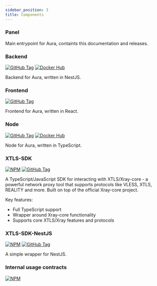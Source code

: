 ```yaml
---
sidebar_position: 3
title: Components
---
```


### Panel

Main entrypoint for Aura, containts this documentation and releases.

### Backend

[![GitHub Tag](https://img.shields.io/github/v/tag/localzet/aura-backend?sort=semver&style=for-the-badge&logo=github&label=Backend)](https://github.com/localzet/aura-backend)
[![Docker Hub](https://img.shields.io/docker/v/localzet/aura-backend?sort=semver&style=for-the-badge&logo=github&label=Docker)](https://hub.docker.com/r/localzet/aura-backend)

Backend for Aura, written in NestJS.

### Frontend

[![GitHub Tag](https://img.shields.io/github/v/tag/localzet/aura-frontend?sort=semver&style=for-the-badge&logo=github&label=Frontend)](https://github.com/localzet/aura-frontend)

Frontend for Aura, written in React.

### Node

[![GitHub Tag](https://img.shields.io/github/v/tag/localzet/aura-node?sort=semver&style=for-the-badge&logo=github&label=Node)](https://github.com/localzet/aura-node)
[![Docker Hub](https://img.shields.io/docker/v/localzet/aura-node?sort=semver&style=for-the-badge&logo=github&label=Docker)](https://hub.docker.com/r/localzet/aura-node)

Node for Aura, written in TypeScript.

### XTLS-SDK

[![NPM](https://img.shields.io/npm/v/@localzet/xtls-sdk?sort=semver&style=for-the-badge&logo=npm&label=NPM)](https://www.npmjs.com/package/@localzet/xtls-sdk)
[![GitHub Tag](https://img.shields.io/github/v/tag/localzet/xtls-sdk?sort=semver&style=for-the-badge&logo=github&label=GitHub)](https://github.com/localzet/xtls-sdk)

A TypeScript/JavaScript SDK for interacting with XTLS/Xray-core - a powerful network proxy tool that supports protocols like VLESS, XTLS, REALITY and more. Built on top of the official Xray-core project.

Key features:

- Full TypeScript support
- Wrapper around Xray-core functionality
- Supports core XTLS/Xray features and protocols

### XTLS-SDK-NestJS

[![NPM](https://img.shields.io/npm/v/@localzet/xtls-sdk-nestjs?sort=semver&style=for-the-badge&logo=npm&label=NPM)](https://www.npmjs.com/package/@localzet/xtls-sdk-nestjs)
[![GitHub Tag](https://img.shields.io/github/v/tag/localzet/xtls-sdk-nestjs?sort=semver&style=for-the-badge&logo=github&label=GitHub)](https://github.com/localzet/xtls-sdk-nestjs)

A simple wrapper for NestJS.

### Internal usage contracts

[![NPM](https://img.shields.io/npm/v/@localzet/aura-contract?sort=semver&style=for-the-badge&logo=npm&label=NPM)](https://www.npmjs.com/package/@localzet/aura-contract)

